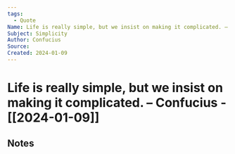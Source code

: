 ```yaml
---
tags:
  - Quote
Name: Life is really simple, but we insist on making it complicated. – Confucius
Subject: Simplicity
Author: Confucius
Source: 
Created: 2024-01-09
---
```

# Life is really simple, but we insist on making it complicated. – Confucius - [[2024-01-09]]
## Notes

